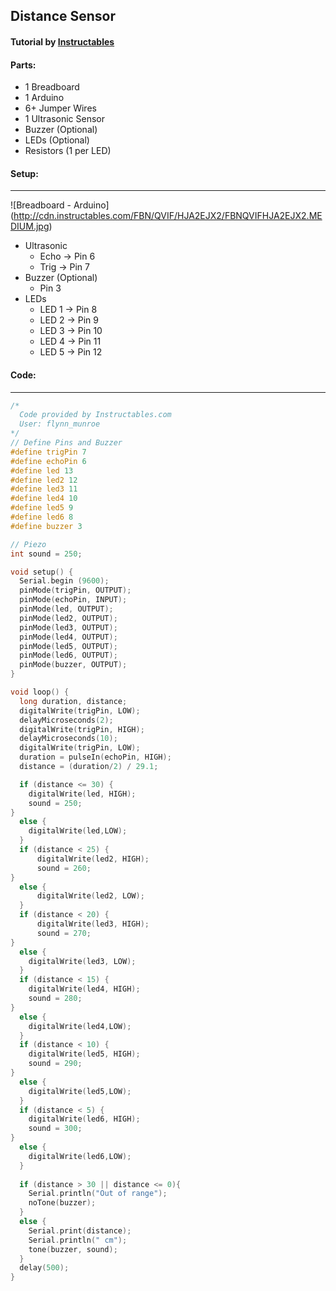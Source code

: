 ## Distance Sensor

#### Tutorial by [Instructables](http://www.instructables.com/id/Arduino-Distance-Detector-with-a-Buzzer-and-LEDs/?ALLSTEPS)

#### Parts:
* 1 Breadboard
* 1 Arduino
* 6+ Jumper Wires
* 1 Ultrasonic Sensor
* Buzzer (Optional)
* LEDs (Optional)
* Resistors (1 per LED)

#### Setup:
***
![Breadboard - Arduino]
(http://cdn.instructables.com/FBN/QVIF/HJA2EJX2/FBNQVIFHJA2EJX2.MEDIUM.jpg)

* Ultrasonic
  * Echo -> Pin 6
  * Trig -> Pin 7
* Buzzer (Optional)
  * Pin 3
* LEDs
  * LED 1 -> Pin 8
  * LED 2 -> Pin 9
  * LED 3 -> Pin 10
  * LED 4 -> Pin 11
  * LED 5 -> Pin 12

#### Code:
***
``` c++
/*
  Code provided by Instructables.com
  User: flynn_munroe
*/
// Define Pins and Buzzer
#define trigPin 7
#define echoPin 6
#define led 13
#define led2 12
#define led3 11
#define led4 10
#define led5 9
#define led6 8
#define buzzer 3

// Piezo
int sound = 250;

void setup() {
  Serial.begin (9600);
  pinMode(trigPin, OUTPUT);
  pinMode(echoPin, INPUT);
  pinMode(led, OUTPUT);
  pinMode(led2, OUTPUT);
  pinMode(led3, OUTPUT);
  pinMode(led4, OUTPUT);
  pinMode(led5, OUTPUT);
  pinMode(led6, OUTPUT);
  pinMode(buzzer, OUTPUT);
}

void loop() {
  long duration, distance;
  digitalWrite(trigPin, LOW); 
  delayMicroseconds(2);
  digitalWrite(trigPin, HIGH);
  delayMicroseconds(10);
  digitalWrite(trigPin, LOW);
  duration = pulseIn(echoPin, HIGH);
  distance = (duration/2) / 29.1;

  if (distance <= 30) {
    digitalWrite(led, HIGH);
    sound = 250;
}
  else {
    digitalWrite(led,LOW);
  }
  if (distance < 25) {
      digitalWrite(led2, HIGH);
      sound = 260;
}
  else {
      digitalWrite(led2, LOW);
  }
  if (distance < 20) {
      digitalWrite(led3, HIGH);
      sound = 270;
} 
  else {
    digitalWrite(led3, LOW);
  }
  if (distance < 15) {
    digitalWrite(led4, HIGH);
    sound = 280;
}
  else {
    digitalWrite(led4,LOW);
  }
  if (distance < 10) {
    digitalWrite(led5, HIGH);
    sound = 290;
}
  else {
    digitalWrite(led5,LOW);
  }
  if (distance < 5) {
    digitalWrite(led6, HIGH);
    sound = 300;
}
  else {
    digitalWrite(led6,LOW);
  }
 
  if (distance > 30 || distance <= 0){
    Serial.println("Out of range");
    noTone(buzzer);
  }
  else {
    Serial.print(distance);
    Serial.println(" cm");
    tone(buzzer, sound);
  }
  delay(500);
}

```
